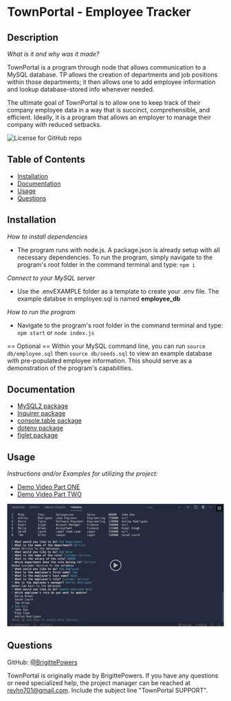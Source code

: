 # TownPortal - Employee Tracker
  
  ## Description
  *What is it and why was it made?*

  TownPortal is a program through node that allows communication to a MySQL database. TP allows the creation of departments and job positions within those departments; it then allows one to add employee information and lookup database-stored info whenever needed. 

  The ultimate goal of TownPortal is to allow one to keep track of their company employee data in a way that is succinct, comprehensible, and efficient. Ideally, it is a program that allows an employer to manage their company with reduced setbacks.


  ![License for GitHub repo](https://img.shields.io/github/license/BrigittePowers/wk12-employee-tracker)

  ## Table of Contents
  * [Installation](#installation)
  * [Documentation](#documentation)
  * [Usage](#usage)
  * [Questions](#questions)

  ## Installation
  *How to install dependencies*

  * The program runs with node.js. A package.json is already setup with all necessary dependencies. To run the program, simply navigate to the program's root folder in the command terminal and type: `npm i`

  *Connect to your MySQL server*

  * Use the .envEXAMPLE folder as a template to create your .env file. The example databse in employee.sql is named **employee_db**

  *How to run the program*

  * Navigate to the program's root folder in the command terminal and type: `npm start` or `node index.js`

  == Optional ==
  Within your MySQL command line, you can run `source db/employee.sql` then `source db/seeds.sql` to view an example database with pre-populated employee information. This should serve as a demonstration of the program's capabilities.

   ## Documentation

   * [MySQL2 package](https://www.npmjs.com/package/mysql2)
   * [Inquirer package](https://www.npmjs.com/package/inquirer)
   * [console.table package](https://www.npmjs.com/package/console.table)
   * [dotenv package](https://www.npmjs.com/package/dotenv)
   * [figlet package](https://www.npmjs.com/package/figlet)


  ## Usage
  *Instructions and/or Examples for utilizing the project:*

  * [Demo Video Part ONE](https://watch.screencastify.com/v/CIsok1zwjkl8MYyPmMFP)
  * [Demo Video Part TWO](https://watch.screencastify.com/v/fkvAs4MldxITW4nZIoL6)
  
  ![Screenshot of application](util/example/screenshot.png)
  
  ## Questions

  GitHub: [@BrigittePowers](https://api.github.com/users/BrigittePowers)

  TownPortal is originally made by BrigittePowers. 
  If you have any questions or need specialized help, the project manager 
  can be reached at reyhn701@gmail.com. 
  Include the subject line "TownPortal SUPPORT".
  

